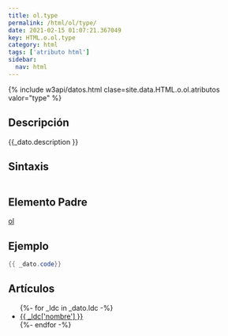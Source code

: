 ```yaml
---
title: ol.type
permalink: /html/ol/type/
date: 2021-02-15 01:07:21.367049
key: HTML.o.ol.type
category: html
tags: ['atributo html']
sidebar: 
  nav: html
---
```


{% include w3api/datos.html clase=site.data.HTML.o.ol.atributos valor="type" %}

## Descripción
{{_dato.description }}

## Sintaxis
~~~html
~~~

## Elemento Padre
[ol](/html/ol/)

## Ejemplo
~~~java
{{ _dato.code}}
~~~

## Artículos
<ul>
{%- for _ldc in _dato.ldc -%}
   <li>
       <a href="{{_ldc['url'] }}">{{ _ldc['nombre'] }}</a>
   </li>
{%- endfor -%}
</ul>
